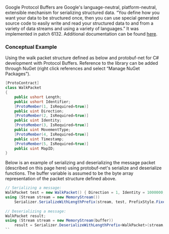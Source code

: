 Google Protocol Buffers are Google's language-neutral, platform-neutral, extensible mechanism for serializing structured data. “You define how you want your data to be structured once, then you can use special generated source code to easily write and read your structured data to and from a variety of data streams and using a variety of languages.” It was implemented in patch 6132. Additional documentation can be found [here](https://developers.google.com/protocol-buffers/).

### Conceptual Example
Using the walk packet structure defined as below and protobuf-net for C# development with Protocol Buffers. Reference to the library can be added through NuGet (right click references and select “Manage NuGet Packages”).

```cs
[ProtoContract]
class WalkPacket
{
    public ushort Length;
    public ushort Identifier;
    [ProtoMember(1, IsRequired=true)]
    public uint Direction;
    [ProtoMember(2, IsRequired=true)]
    public uint Identity;
    [ProtoMember(3, IsRequired=true)]
    public uint MovementType;
    [ProtoMember(4, IsRequired=true)]
    public uint Timestamp;
    [ProtoMember(5, IsRequired=true)]
    public uint MapID;
}
```

Below is an example of serializing and deserializing the message packet (described on this page here) using protobuf-net's serialize and deserialize functions. The buffer variable is assumed to be the byte array representation of the packet structure defined above.

```cs
// Serializing a message:
WalkPacket test = new WalkPacket() { Direction = 1, Identity = 1000000, MapID = 1002, MovementType = 1, Timestamp = (uint)DateTime.Now.Ticks };
using (Stream stream = new MemoryStream())
    Serializer.SerializeWithLengthPrefix(stream, test, PrefixStyle.Fixed32);
 
// Deserializing a message:
WalkPacket result;
using (Stream stream = new MemoryStream(buffer))
    result = Serializer.DeserializeWithLengthPrefix<WalkPacket>(stream, PrefixStyle.Fixed32);
``